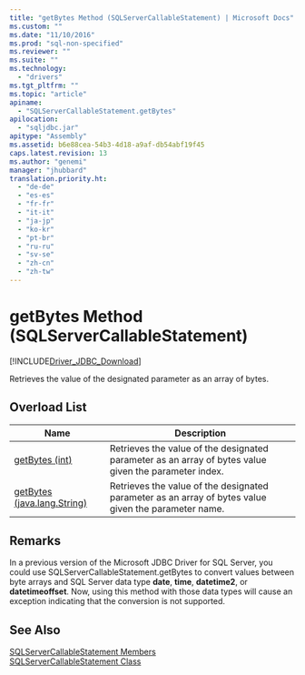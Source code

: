 ```yaml
---
title: "getBytes Method (SQLServerCallableStatement) | Microsoft Docs"
ms.custom: ""
ms.date: "11/10/2016"
ms.prod: "sql-non-specified"
ms.reviewer: ""
ms.suite: ""
ms.technology: 
  - "drivers"
ms.tgt_pltfrm: ""
ms.topic: "article"
apiname: 
  - "SQLServerCallableStatement.getBytes"
apilocation: 
  - "sqljdbc.jar"
apitype: "Assembly"
ms.assetid: b6e88cea-54b3-4d18-a9af-db54abf19f45
caps.latest.revision: 13
ms.author: "genemi"
manager: "jhubbard"
translation.priority.ht: 
  - "de-de"
  - "es-es"
  - "fr-fr"
  - "it-it"
  - "ja-jp"
  - "ko-kr"
  - "pt-br"
  - "ru-ru"
  - "sv-se"
  - "zh-cn"
  - "zh-tw"
---
```

# getBytes Method (SQLServerCallableStatement)
[!INCLUDE[Driver_JDBC_Download](../../../connect/jdbc/includes)]

  Retrieves the value of the designated parameter as an array of bytes.  
  
## Overload List  
  
|Name|Description|  
|----------|-----------------|  
|[getBytes (int)](../../../connect/jdbc/reference/getbytes-method--int-.md)|Retrieves the value of the designated parameter as an array of bytes value given the parameter index.|  
|[getBytes (java.lang.String)](../../../connect/jdbc/reference/getbytes-method--java.lang.string-.md)|Retrieves the value of the designated parameter as an array of bytes value given the parameter name.|  
  
## Remarks  
 In a previous version of the Microsoft JDBC Driver for SQL Server, you could use SQLServerCallableStatement.getBytes to convert values between byte arrays and SQL Server data type **date**, **time**, **datetime2**, or **datetimeoffset**. Now, using this method with those data types will cause an exception indicating that the conversion is not supported.  
  
## See Also  
 [SQLServerCallableStatement Members](../../../connect/jdbc/reference/sqlservercallablestatement-members.md)   
 [SQLServerCallableStatement Class](../../../connect/jdbc/reference/sqlservercallablestatement-class.md)  
  
  